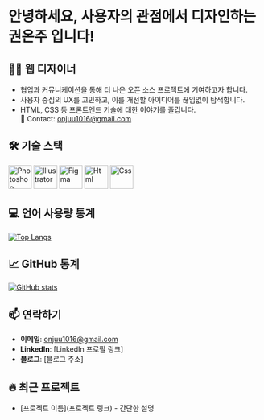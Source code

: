 # 안녕하세요, 사용자의 관점에서 디자인하는 권온주 입니다!

## 👨‍💻 웹 디자이너

- 협업과 커뮤니케이션을 통해 더 나은 오픈 소스 프로젝트에 기여하고자 합니다.  
- 사용자 중심의 UX를 고민하고, 이를 개선할 아이디어를 끊임없이 탐색합니다.
- HTML, CSS 등 프론트엔드 기술에 대한 이야기를 즐깁니다.  
📩 Contact: onjuu1016@gmail.com  

## 🛠 기술 스택
<img width="46" height="47" alt="Photoshop" src="https://github.com/user-attachments/assets/f61f933d-13eb-482b-ad1a-43c078f2c218" />
<img width="47" height="47" alt="Illustrator" src="https://github.com/user-attachments/assets/a5f73d8d-2afa-42be-82ec-2605bf7401b7" />
<img width="46" height="47" alt="Figma" src="https://github.com/user-attachments/assets/7d2b0504-3002-4af7-ac9a-d2efcd81eb14" />
<img width="47" height="47" alt="Html" src="https://github.com/user-attachments/assets/a98121be-217e-4e07-8cc4-81af4f3d5d07" />
<img width="46" height="47" alt="Css" src="https://github.com/user-attachments/assets/9420bb42-f4e7-4281-b605-6dda36aec0c7" />


## 💻 언어 사용량 통계

[![Top Langs](https://github-readme-stats.vercel.app/api/top-langs/?username=kwononju&layout=compact)](https://github.com/anuraghazra/github-readme-stats)

## 📈 GitHub 통계

[![GitHub stats](https://github-readme-stats.vercel.app/api?username=kwononju&show_icons=true&theme=radical)](https://github.com/anuraghazra/github-readme-stats)

## 📫 연락하기
- **이메일**: onjuu1016@gmail.com
- **LinkedIn**: [LinkedIn 프로필 링크]
- **블로그**: [블로그 주소]

<!-- 이 섹션은 자신의 프로필을 더욱 개성 있게 만들기 위해 추가할 수 있습니다 -->
## 🔥 최근 프로젝트
- [프로젝트 이름](프로젝트 링크) - 간단한 설명
